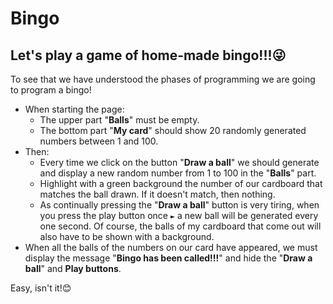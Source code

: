 # Bingo

## Let's play a game of home-made bingo!!!😜

To see that we have understood the phases of programming we are going to program a bingo!



- When starting the page:
  - The upper part "**Balls**" must be empty.
  - The bottom part "**My card**" should show 20 randomly generated numbers between 1 and 100.
- Then:
  - Every time we click on the button "**Draw a ball**" we should generate and display a new random number from 1 to 100 in the "**Balls**" part.
  - Highlight with a green background the number of our cardboard that matches the ball drawn. If it doesn't match, then nothing.
  - As continually pressing the "**Draw a ball**" button is very tiring, when you press the play button once ``►`` a new ball will be generated every one second. Of course, the balls of my cardboard that come out will also have to be shown with a background.
- When all the balls of the numbers on our card have appeared, we must display the message "**Bingo has been called!!!**" and hide the "**Draw a ball**" and **Play buttons**.

Easy, isn't it!😊
